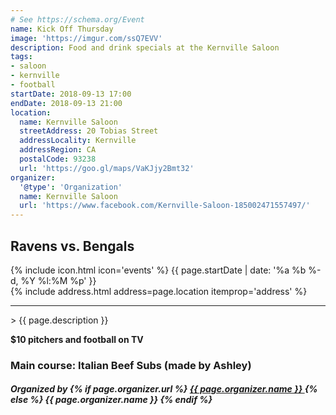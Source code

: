 ```yaml
---
# See https://schema.org/Event
name: Kick Off Thursday
image: 'https://imgur.com/ssQ7EVV'
description: Food and drink specials at the Kernville Saloon
tags:
- saloon
- kernville
- football
startDate: 2018-09-13 17:00
endDate: 2018-09-13 21:00
location:
  name: Kernville Saloon
  streetAddress: 20 Tobias Street
  addressLocality: Kernville
  addressRegion: CA
  postalCode: 93238
  url: 'https://goo.gl/maps/VaKJjy2Bmt32'
organizer:
  '@type': 'Organization'
  name: Kernville Saloon
  url: 'https://www.facebook.com/Kernville-Saloon-185002471557497/'
---
```

## Ravens vs. Bengals
<time class="event-begin" itemprop="startDate" datetime="{{ include.event.startDate | date_to_xmlschema }}">
	{% include icon.html icon='events' %}
	{{ page.startDate | date: '%a %b %-d, %Y %l:%M %p' }}
</time>
<br />
<div class="event-location" itemprop="location" itemtype="http://schema.org/Place" itemscope="">
	{% include address.html address=page.location itemprop='address' %}
</div>
<hr />
> {{ page.description }}

**$10 pitchers and football on TV**

### Main course: Italian Beef Subs (made by Ashley)

<h5>
	<span>Organized by</span>
	<span itemprop="name">
		{% if page.organizer.url %}
			<a href="{{ page.organizer.url  }}" class="event-organizer-url underline" target="_blank" rel="noopener external">
				{{ page.organizer.name }}
			</a>
		{% else %}
			{{ page.organizer.name }}
		{% endif %}
	</span>
</h5>
